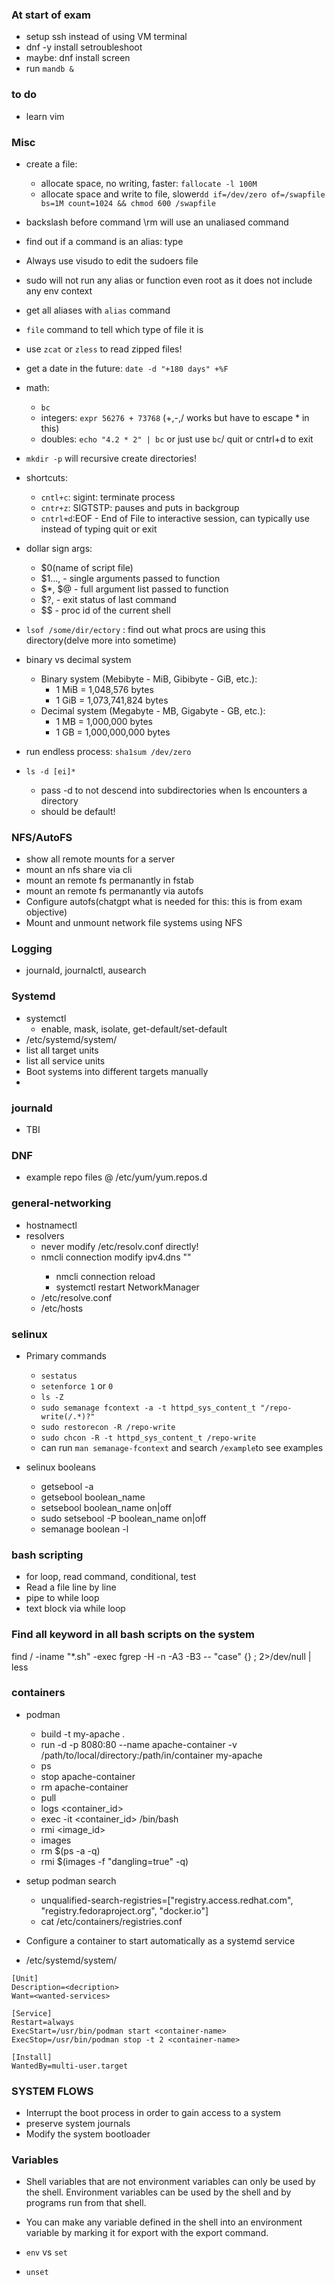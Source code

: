 ### At start of exam
* setup ssh instead of using VM terminal
* dnf -y install setroubleshoot
* maybe: dnf install screen
* run `mandb &`


### to do
* learn vim

### Misc
* create a file: 
  * allocate space, no writing, faster: `fallocate -l 100M`
  * allocate space and write to file, slower`dd if=/dev/zero of=/swapfile bs=1M count=1024 && chmod 600 /swapfile`

* backslash before command \rm will use an unaliased command
* find out if a command is an alias: type <command>
* Always use visudo to edit the sudoers file
* sudo will not run any alias or function even root as it does not include any env context
* get all aliases with `alias` command
* `file` command to tell which type of file it is
* use `zcat` or `zless` to read zipped files!
* get a date in the future: `date -d "+180 days" +%F`
* math: 
  * `bc`
  * integers: `expr 56276 + 73768` (+,-,/ works but have to escape * in this)
  * doubles: `echo "4.2 * 2" | bc` or just use `bc`/ quit or cntrl+d to exit
* `mkdir -p`  will recursive create directories!
* shortcuts:
  * `cntl+c`: sigint: terminate process
  * `cntr+z`: SIGTSTP: pauses and puts in backgroup 
  * `cntrl+d`:EOF - End of File to interactive session, can typically use instead of typing quit or exit
* dollar sign args:
  * $0(name of script file)
  * $1..., - single arguments passed to function
  * $*, $@ - full argument list passed to function
  * $?, - exit status of last command
  * $$ - proc id of the current shell
* `lsof /some/dir/ectory` : find out what procs are using this directory(delve more into sometime)
* binary vs decimal system
  * Binary system (Mebibyte - MiB, Gibibyte - GiB, etc.):
      * 1 MiB = 1,048,576 bytes
      * 1 GiB = 1,073,741,824 bytes
  * Decimal system (Megabyte - MB, Gigabyte - GB, etc.):
      * 1 MB = 1,000,000 bytes
      * 1 GB = 1,000,000,000 bytes

* run endless process: `sha1sum /dev/zero`
* `ls -d [ei]*`
  * pass -d to not descend into subdirectories when ls encounters a directory
  * should be default!

### NFS/AutoFS
* show all remote mounts for a server
* mount an nfs share via cli
* mount an remote fs permanantly in fstab
* mount an remote fs permanantly via autofs
* Configure autofs(chatgpt what is needed for this: this is from exam objective)
* Mount and unmount network file systems using NFS


### Logging
* journald, journalctl, ausearch


### Systemd
* systemctl
    * enable, mask, isolate, get-default/set-default
* /etc/systemd/system/
* list all target units
* list all service units
* Boot systems into different targets manually
* 

### journald
* TBI

### DNF
* example repo files @ /etc/yum/yum.repos.d

### general-networking
* hostnamectl
* resolvers
    * never modify /etc/resolv.conf directly!
    * nmcli connection modify <connection-name> ipv4.dns "<DNS-Server-IP>"  
        * nmcli connection reload 
        * systemctl restart NetworkManager
    * /etc/resolve.conf
    * /etc/hosts

### selinux
* Primary commands
    * `sestatus`
    * `setenforce 1` or `0`
    * `ls -Z`
    * `sudo semanage fcontext -a -t httpd_sys_content_t "/repo-write(/.*)?"`
    * `sudo restorecon -R /repo-write`
    * `sudo chcon -R -t httpd_sys_content_t /repo-write`
    * can run `man semanage-fcontext` and search `/example`to see examples

* selinux booleans
  * getsebool -a
  * getsebool boolean_name
  * setsebool boolean_name on|off
  * sudo setsebool -P boolean_name on|off
  * semanage boolean -l

### bash scripting
* for loop, read command, conditional, test
* Read a file line by line
* pipe to while loop
* text block via while loop


### Find all keyword in all bash scripts on the system
find / -iname "*.sh" -exec fgrep -H -n -A3 -B3 -- "case" {} \; 2>/dev/null | less

### containers
* podman
    * build -t my-apache .
    * run -d -p 8080:80 --name apache-container -v /path/to/local/directory:/path/in/container my-apache
    * ps
    * stop apache-container
    * rm apache-container
    * pull <image>
    * logs <container_id>
    * exec -it <container_id> /bin/bash
    * rmi <image_id>
    * images
    * rm $(ps -a -q)
    * rmi $(images -f "dangling=true" -q)

* setup podman search
    * unqualified-search-registries=["registry.access.redhat.com", "registry.fedoraproject.org", "docker.io"]
    * cat /etc/containers/registries.conf

* Configure a container to start automatically as a systemd service
* /etc/systemd/system/<service-files>

```
[Unit]
Description=<decription>
Want=<wanted-services>

[Service]
Restart=always
ExecStart=/usr/bin/podman start <container-name>
ExecStop=/usr/bin/podman stop -t 2 <container-name>

[Install]
WantedBy=multi-user.target
```





### SYSTEM FLOWS
* Interrupt the boot process in order to gain access to a system
* preserve system journals
* Modify the system bootloader



### Variables
* Shell variables that are not environment variables can only be used by the shell. Environment
variables can be used by the shell and by programs run from that shell.
* You can make any variable defined in the shell into an environment variable by marking it for
export with the export command.

* `env` vs `set`

* `unset`
